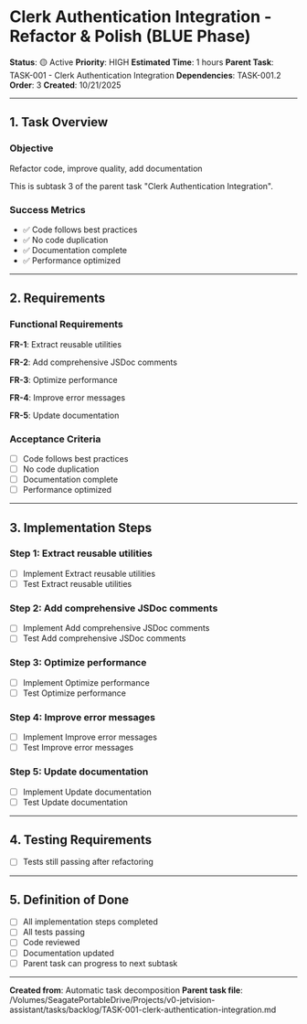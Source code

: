 # Clerk Authentication Integration - Refactor & Polish (BLUE Phase)

**Status**: 🟡 Active
**Priority**: HIGH
**Estimated Time**: 1 hours
**Parent Task**: TASK-001 - Clerk Authentication Integration
**Dependencies**: TASK-001.2
**Order**: 3
**Created**: 10/21/2025

---

## 1. Task Overview

### Objective
Refactor code, improve quality, add documentation

This is subtask 3 of the parent task "Clerk Authentication Integration".

### Success Metrics
- ✅ Code follows best practices
- ✅ No code duplication
- ✅ Documentation complete
- ✅ Performance optimized

---

## 2. Requirements

### Functional Requirements
**FR-1**: Extract reusable utilities

**FR-2**: Add comprehensive JSDoc comments

**FR-3**: Optimize performance

**FR-4**: Improve error messages

**FR-5**: Update documentation

### Acceptance Criteria
- [ ] Code follows best practices
- [ ] No code duplication
- [ ] Documentation complete
- [ ] Performance optimized

---

## 3. Implementation Steps

### Step 1: Extract reusable utilities
- [ ] Implement Extract reusable utilities
- [ ] Test Extract reusable utilities

### Step 2: Add comprehensive JSDoc comments
- [ ] Implement Add comprehensive JSDoc comments
- [ ] Test Add comprehensive JSDoc comments

### Step 3: Optimize performance
- [ ] Implement Optimize performance
- [ ] Test Optimize performance

### Step 4: Improve error messages
- [ ] Implement Improve error messages
- [ ] Test Improve error messages

### Step 5: Update documentation
- [ ] Implement Update documentation
- [ ] Test Update documentation

---

## 4. Testing Requirements

- [ ] Tests still passing after refactoring

---

## 5. Definition of Done

- [ ] All implementation steps completed
- [ ] All tests passing
- [ ] Code reviewed
- [ ] Documentation updated
- [ ] Parent task can progress to next subtask

---

**Created from**: Automatic task decomposition
**Parent task file**: /Volumes/SeagatePortableDrive/Projects/v0-jetvision-assistant/tasks/backlog/TASK-001-clerk-authentication-integration.md
